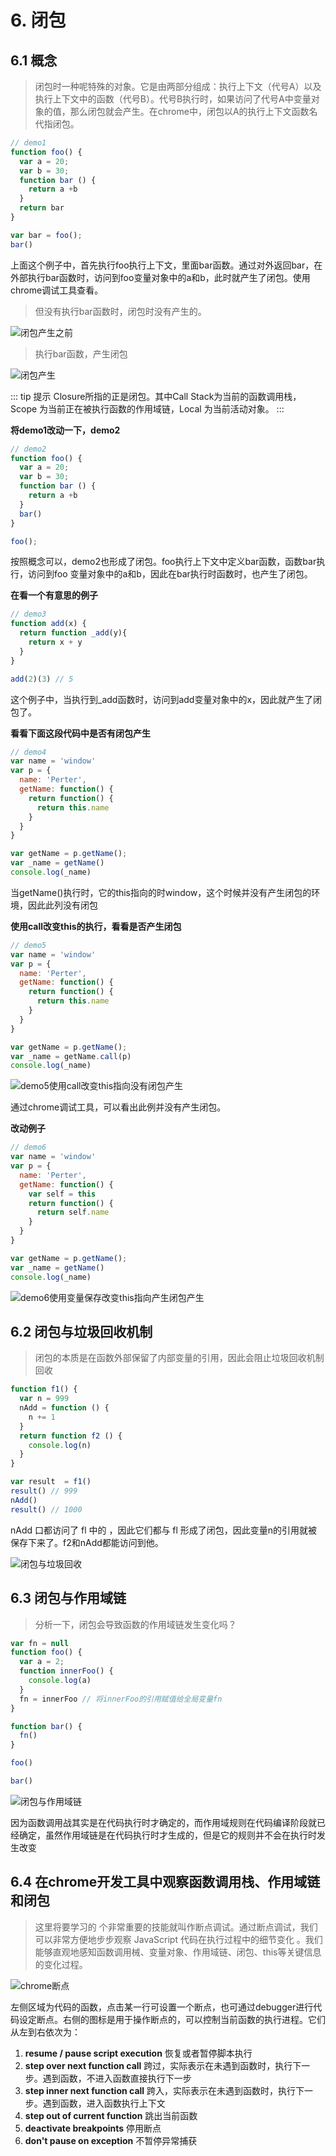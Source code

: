 # 6. 闭包

## 6.1 概念
> 闭包时一种呢特殊的对象。它是由两部分组成：执行上下文（代号A）以及执行上下文中的函数（代号B）。代号B执行时，如果访问了代号A中变量对象的值，那么闭包就会产生。在chrome中，闭包以A的执行上下文函数名代指闭包。

```javascript
// demo1
function foo() {
  var a = 20;
  var b = 30;
  function bar () {
    return a +b
  }
  return bar
}

var bar = foo();
bar()
```
上面这个例子中，首先执行foo执行上下文，里面bar函数。通过对外返回bar，在外部执行bar函数时，访问到foo变量对象中的a和b，此时就产生了闭包。使用chrome调试工具查看。

> 但没有执行bar函数时，闭包时没有产生的。

<img :src="$withBase('/images/javascript核心技术开发/demo1闭包产生之前.png')" alt="闭包产生之前" />

> 执行bar函数，产生闭包

<img :src="$withBase('/images/javascript核心技术开发/demo1闭包产生.png')" alt="闭包产生" />

::: tip 提示
Closure所指的正是闭包。其中Call Stack为当前的函数调用栈，Scope 为当前正在被执行函数的作用域链，Local 为当前活动对象。
:::

**将demo1改动一下，demo2**
```javascript
// demo2
function foo() {
  var a = 20;
  var b = 30;
  function bar () {
    return a +b
  }
  bar()
}

foo();
```
按照概念可以，demo2也形成了闭包。foo执行上下文中定义bar函数，函数bar执行，访问到foo 变量对象中的a和b，因此在bar执行时函数时，也产生了闭包。

**在看一个有意思的例子**
```javascript
// demo3
function add(x) {
  return function _add(y){
    return x + y
  }
}

add(2)(3) // 5
```
这个例子中，当执行到_add函数时，访问到add变量对象中的x，因此就产生了闭包了。


**看看下面这段代码中是否有闭包产生**
```javascript
// demo4
var name = 'window'
var p = {
  name: 'Perter',
  getName: function() {
    return function() {
      return this.name
    }
  }
}

var getName = p.getName();
var _name = getName()
console.log(_name)
```
当getName()执行时，它的this指向的时window，这个时候并没有产生闭包的环境，因此此列没有闭包

**使用call改变this的执行，看看是否产生闭包**
```javascript
// demo5
var name = 'window'
var p = {
  name: 'Perter',
  getName: function() {
    return function() {
      return this.name
    }
  }
}

var getName = p.getName();
var _name = getName.call(p)
console.log(_name)
```
<img :src="$withBase('/images/javascript核心技术开发/demo5使用call改变this指向没有闭包产生.png')" alt="demo5使用call改变this指向没有闭包产生" />

通过chrome调试工具，可以看出此例并没有产生闭包。

**改动例子**
```javascript
// demo6
var name = 'window'
var p = {
  name: 'Perter',
  getName: function() {
    var self = this
    return function() {
      return self.name
    }
  }
}

var getName = p.getName();
var _name = getName()
console.log(_name)
```
<img :src="$withBase('/images/javascript核心技术开发/demo6使用变量保存改变this指向产生闭包产生.png')" alt="demo6使用变量保存改变this指向产生闭包产生" />

## 6.2 闭包与垃圾回收机制
> 闭包的本质是在函数外部保留了内部变量的引用，因此会阻止垃圾回收机制回收
```javascript
function f1() {
  var n = 999
  nAdd = function () {
    n += 1
  }
  return function f2 () {
    console.log(n)
  }
}

var result  = f1()
result() // 999
nAdd()
result() // 1000
```
nAdd 口都访问了 fl 中的 ，因此它们都与 fl 形成了闭包，因此变量n的引用就被保存下来了。f2和nAdd都能访问到他。

<img :src="$withBase('/images/javascript核心技术开发/闭包与垃圾回收.png')" alt="闭包与垃圾回收" />

## 6.3 闭包与作用域链
> 分析一下，闭包会导致函数的作用域链发生变化吗？
```javascript
var fn = null
function foo() {
  var a = 2;
  function innerFoo() {
    console.log(a)
  }
  fn = innerFoo // 将innerFoo的引用赋值给全局变量fn
}

function bar() {
  fn()
}

foo()

bar()
```
<img :src="$withBase('/images/javascript核心技术开发/闭包与作用域链.png')" alt="闭包与作用域链" />

因为函数调用战其实是在代码执行时才确定的，而作用域规则在代码编译阶段就已经确定，虽然作用域链是在代码执行时才生成的，但是它的规则并不会在执行时发生改变

## 6.4 在chrome开发工具中观察函数调用栈、作用域链和闭包
> 这里将要学习的 个非常重要的技能就叫作断点调试。通过断点调试，我们可以非常方便地步步观察 JavaScript 代码在执行过程中的细节变化 。我们能够直观地感知函数调用械、变量对象、作用域链、闭包、this等关键信息的变化过程。

<img :src="$withBase('/images/javascript核心技术开发/chrome断点.png')" alt="chrome断点" />

左侧区域为代码的函数，点击某一行可设置一个断点，也可通过debugger进行代码设定断点。右侧的图标是用于操作断点的，可以控制当前函数的执行进程。它们从左到右依次为：

1. **resume / pause script execution** 恢复或者暂停脚本执行
2. **step over next function call** 跨过，实际表示在未遇到函数时，执行下一步。遇到函数，不进入函数直接执行下一步
3. **step inner next function call** 跨入，实际表示在未遇到函数时，执行下一步。遇到函数，进入函数执行上下文
4. **step out of current function** 跳出当前函数
5. **deactivate breakpoints** 停用断点
6. **don't pause on exception** 不暂停异常捕获


